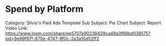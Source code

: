 # Spend by Platform

Category: Silvio's Paid Ads Template
Sub Subject: Pie Chart
Subject: Report
Video Link: https://www.loom.com/share/ee5707a90238429ca48a3f69bd038175?sid=9e99f97f-870e-4747-8f0c-2a3a10d52ff2